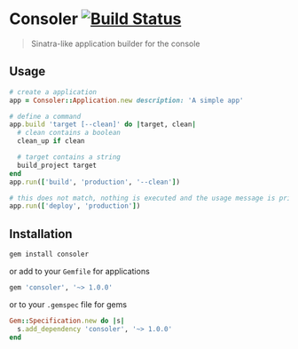 # Consoler [![Build Status](https://api.travis-ci.org/justim/consoler-rb.svg?branch=master)](http://travis-ci.org/justim/consoler-rb)

> Sinatra-like application builder for the console

## Usage

```ruby
# create a application
app = Consoler::Application.new description: 'A simple app'

# define a command
app.build 'target [--clean]' do |target, clean|
  # clean contains a boolean
  clean_up if clean

  # target contains a string
  build_project target
end
app.run(['build', 'production', '--clean'])

# this does not match, nothing is executed and the usage message is printed
app.run(['deploy', 'production'])
```

## Installation

```sh
gem install consoler
```

or add to your `Gemfile` for applications

```ruby
gem 'consoler', '~> 1.0.0'
```

or to your `.gemspec` file for gems

```ruby
Gem::Specification.new do |s|
  s.add_dependency 'consoler', '~> 1.0.0'
end
```
